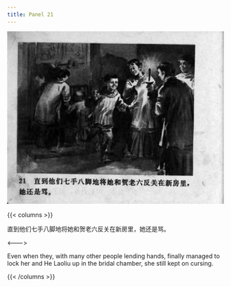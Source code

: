 ```yaml
---
title: Panel 21
---
```


![zhufu panel](./../../../images/zhufu/seifert0772_zf_0026_021.jpg)

{{< columns >}}

直到他们七手八脚地将她和贺老六反关在新房里，她还是骂。

<--->

Even when they, with many other people lending hands, finally managed to lock her and He Laoliu up in the bridal chamber, she still kept on cursing.

{{< /columns >}}